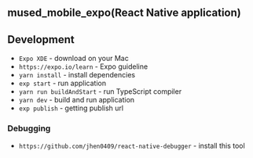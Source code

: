 ## mused_mobile_expo(React Native application)

## Development
* `Expo XDE` - download on your Mac
* `https://expo.io/learn` - Expo guideline
* `yarn install` - install dependencies
* `exp start` - run  application
* `yarn run buildAndStart` - run TypeScript compiler
* `yarn dev` - build and run application
* `exp publish` - getting publish url
### Debugging
* `https://github.com/jhen0409/react-native-debugger` - install this tool
